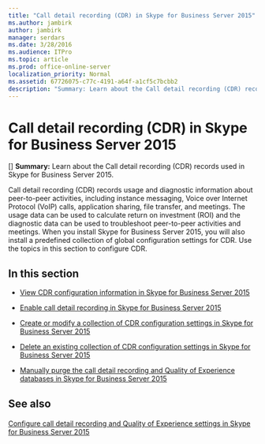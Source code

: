 ```yaml
---
title: "Call detail recording (CDR) in Skype for Business Server 2015"
ms.author: jambirk
author: jambirk
manager: serdars
ms.date: 3/28/2016
ms.audience: ITPro
ms.topic: article
ms.prod: office-online-server
localization_priority: Normal
ms.assetid: 67726075-c77c-4191-a64f-a1cf5c7bcbb2
description: "Summary: Learn about the Call detail recording (CDR) records used in Skype for Business Server 2015."
---
```


# Call detail recording (CDR) in Skype for Business Server 2015
[]
 **Summary:** Learn about the Call detail recording (CDR) records used in Skype for Business Server 2015.
  
Call detail recording (CDR) records usage and diagnostic information about peer-to-peer activities, including instance messaging, Voice over Internet Protocol (VoIP) calls, application sharing, file transfer, and meetings. The usage data can be used to calculate return on investment (ROI) and the diagnostic data can be used to troubleshoot peer-to-peer activities and meetings. When you install Skype for Business Server 2015, you will also install a predefined collection of global configuration settings for CDR. Use the topics in this section to configure CDR.
  
## In this section

- [View CDR configuration information in Skype for Business Server 2015](view-configuration-information.md)
    
- [Enable call detail recording in Skype for Business Server 2015](enable-cdr.md)
    
- [Create or modify a collection of CDR configuration settings in Skype for Business Server 2015](create-or-modify-a-collection-of-settings.md)
    
- [Delete an existing collection of CDR configuration settings in Skype for Business Server 2015](delete-configuration-settings.md)
    
- [Manually purge the call detail recording and Quality of Experience databases in Skype for Business Server 2015](../../deploy-1/deploy-monitoring/purgecall-detail-recording-and-qoe.md)
    
## See also

#### 

[Configure call detail recording and Quality of Experience settings in Skype for Business Server 2015](../../deploy-1/deploy-monitoring/call-detail-recording-and-qoe.md)

